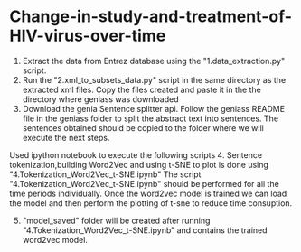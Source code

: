 # Change-in-study-and-treatment-of-HIV-virus-over-time
1. Extract the data from Entrez database using the "1.data_extraction.py" script. 
2. Run the "2.xml_to_subsets_data.py" script in the same directory as the extracted xml files.
	Copy the files created and paste it in the the directory where geniass was downloaded
3. Download the genia Sentence splitter api.
	Follow the geniass README file in the geniass folder to split the abstract text into sentences.
	The sentences obtained should be copied to the folder where we will execute the next steps.

Used ipython notebook to execute the following scripts
4. Sentence tokenization,building Word2Vec and using t-SNE to plot is done using "4.Tokenization_Word2Vec_t-SNE.ipynb"
	The script "4.Tokenization_Word2Vec_t-SNE.ipynb" should be performed for all the time periods individually.
	Once the word2vec model is trained we can load the model and then perform the plotting of t-sne to reduce time consuption. 

5. "model_saved" folder will be created after running "4.Tokenization_Word2Vec_t-SNE.ipynb" and contains the trained word2vec model.
